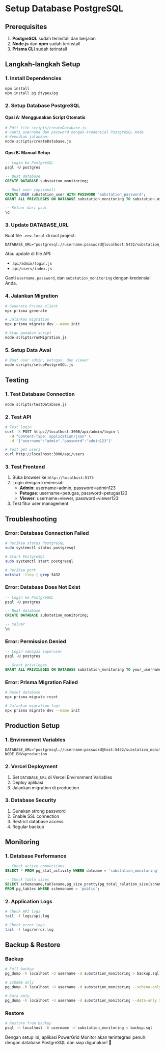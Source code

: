 # Setup Database PostgreSQL

## Prerequisites

1. **PostgreSQL** sudah terinstall dan berjalan
2. **Node.js** dan **npm** sudah terinstall
3. **Prisma CLI** sudah terinstall

## Langkah-langkah Setup

### 1. Install Dependencies

```bash
npm install
npm install pg @types/pg
```

### 2. Setup Database PostgreSQL

#### Opsi A: Menggunakan Script Otomatis

```bash
# Edit file scripts/createDatabase.js
# Ganti username dan password dengan kredensial PostgreSQL Anda
# Kemudian jalankan:
node scripts/createDatabase.js
```

#### Opsi B: Manual Setup

```sql
-- Login ke PostgreSQL
psql -U postgres

-- Buat database
CREATE DATABASE substation_monitoring;

-- Buat user (opsional)
CREATE USER substation_user WITH PASSWORD 'substation_password';
GRANT ALL PRIVILEGES ON DATABASE substation_monitoring TO substation_user;

-- Keluar dari psql
\q
```

### 3. Update DATABASE_URL

Buat file `.env.local` di root project:

```env
DATABASE_URL="postgresql://username:password@localhost:5432/substation_monitoring"
```

Atau update di file API:
- `api/admin/login.js`
- `api/users/index.js`

Ganti `username`, `password`, dan `substation_monitoring` dengan kredensial Anda.

### 4. Jalankan Migration

```bash
# Generate Prisma client
npx prisma generate

# Jalankan migration
npx prisma migrate dev --name init

# Atau gunakan script
node scripts/runMigration.js
```

### 5. Setup Data Awal

```bash
# Buat user admin, petugas, dan viewer
node scripts/setupPostgreSQL.js
```

## Testing

### 1. Test Database Connection

```bash
node scripts/testDatabase.js
```

### 2. Test API

```bash
# Test login
curl -X POST http://localhost:3000/api/admin/login \
  -H "Content-Type: application/json" \
  -d '{"username":"admin","password":"admin123"}'

# Test get users
curl http://localhost:3000/api/users
```

### 3. Test Frontend

1. Buka browser ke `http://localhost:5173`
2. Login dengan kredensial:
   - **Admin**: username=admin, password=admin123
   - **Petugas**: username=petugas, password=petugas123
   - **Viewer**: username=viewer, password=viewer123
3. Test fitur user management

## Troubleshooting

### Error: Database Connection Failed

```bash
# Periksa status PostgreSQL
sudo systemctl status postgresql

# Start PostgreSQL
sudo systemctl start postgresql

# Periksa port
netstat -tlnp | grep 5432
```

### Error: Database Does Not Exist

```sql
-- Login ke PostgreSQL
psql -U postgres

-- Buat database
CREATE DATABASE substation_monitoring;

-- Keluar
\q
```

### Error: Permission Denied

```sql
-- Login sebagai superuser
psql -U postgres

-- Grant privileges
GRANT ALL PRIVILEGES ON DATABASE substation_monitoring TO your_username;
```

### Error: Prisma Migration Failed

```bash
# Reset database
npx prisma migrate reset

# Jalankan migration lagi
npx prisma migrate dev --name init
```

## Production Setup

### 1. Environment Variables

```env
DATABASE_URL="postgresql://username:password@host:5432/substation_monitoring"
NODE_ENV=production
```

### 2. Vercel Deployment

1. Set `DATABASE_URL` di Vercel Environment Variables
2. Deploy aplikasi
3. Jalankan migration di production

### 3. Database Security

1. Gunakan strong password
2. Enable SSL connection
3. Restrict database access
4. Regular backup

## Monitoring

### 1. Database Performance

```sql
-- Check active connections
SELECT * FROM pg_stat_activity WHERE datname = 'substation_monitoring';

-- Check table sizes
SELECT schemaname,tablename,pg_size_pretty(pg_total_relation_size(schemaname||'.'||tablename)) as size
FROM pg_tables WHERE schemaname = 'public';
```

### 2. Application Logs

```bash
# Check API logs
tail -f logs/api.log

# Check error logs
tail -f logs/error.log
```

## Backup & Restore

### Backup

```bash
# Full backup
pg_dump -h localhost -U username -d substation_monitoring > backup.sql

# Schema only
pg_dump -h localhost -U username -d substation_monitoring --schema-only > schema.sql

# Data only
pg_dump -h localhost -U username -d substation_monitoring --data-only > data.sql
```

### Restore

```bash
# Restore from backup
psql -h localhost -U username -d substation_monitoring < backup.sql
```

Dengan setup ini, aplikasi PowerGrid Monitor akan terintegrasi penuh dengan database PostgreSQL dan siap digunakan! 🚀
